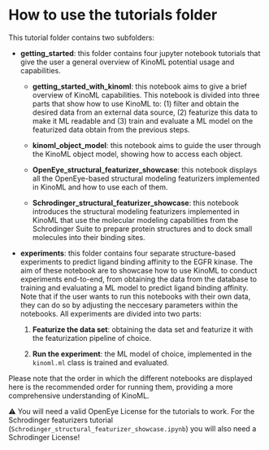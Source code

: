 How to use the tutorials folder
==============================
This tutorial folder contains two subfolders:



* **getting_started**: this folder contains four jupyter notebook tutorials that give the user a general overview of KinoML potential usage and capabilities.

    * **getting_started_with_kinoml**: this notebook aims to give a brief overview of KinoML capabilities. This notebook is divided into three parts that show how to use KinoML to: (1) filter and obtain the desired data from an external data source, (2) featurize this data to make it ML readable and (3) train and evaluate a ML model on the featurized data obtain from the previous steps. 

    * **kinoml_object_model**: this notebook aims to guide the user through the KinoML object model, showing how to access each object.

    * **OpenEye_structural_featurizer_showcase**: this notebook displays all the OpenEye-based structural modeling featurizers implemented in KinoML and how to use each of them.

    * **Schrodinger_structural_featurizer_showcase**: this notebook introduces the structural modeling featurizers implemented in KinoML that use the molecular modeling capabilities from the Schrodinger Suite to prepare protein structures and to dock small molecules into their binding sites.



* **experiments**:  this folder contains four separate structure-based experiments to predict ligand binding affinity to the EGFR kinase. The aim of these notebook are to showcase how to use KinoML to conduct experiments end-to-end, from obtaining the data from the database to training and evaluating a ML model to predict ligand binding affinity. Note that if the user wants to run this notebooks with their own data, they can do so by adjusting the neccesary parameters within the notebooks. All experiments are divided into two parts:

    1. **Featurize the data set**: obtaining the data set and featurize it with the featurization pipeline of choice.

    2. **Run the experiment**: the ML model of choice, implemented in the `kinoml.ml` class is trained and evaluated.


Please note that the order in which the different notebooks are displayed here is the recommended order for running them, providing a more comprehensive understanding of KinoML.

⚠️ You will need a valid OpenEye License for the tutorials to work. For the Schrodinger featurizers tutorial (`Schrodinger_structural_featurizer_showcase.ipynb`) you will also need a Schrodinger License!

